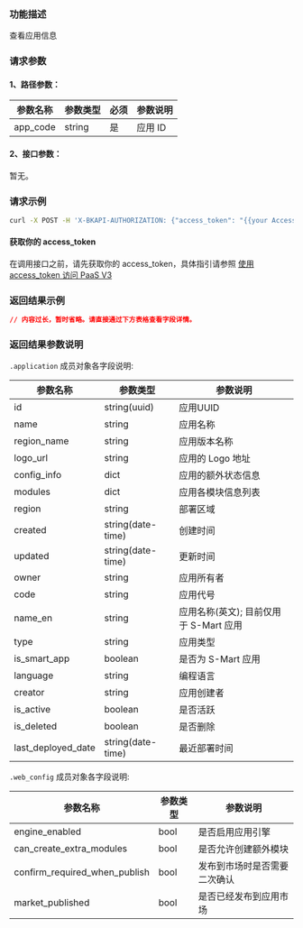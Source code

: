 ### 功能描述
查看应用信息

### 请求参数

#### 1、路径参数：

| 参数名称 | 参数类型 | 必须 | 参数说明 |
|----------|----------|-----|--------|
| app_code | string   | 是   | 应用 ID  |

#### 2、接口参数：
暂无。

### 请求示例

```bash
curl -X POST -H 'X-BKAPI-AUTHORIZATION: {"access_token": "{{your AccessToken}}"}' http://bkapi.example.com/api/bkpaas3/prod/bkapps/applications/{{AppCode}}/
```

#### 获取你的 access_token

在调用接口之前，请先获取你的 access_token，具体指引请参照 [使用 access_token 访问 PaaS V3](https://bk.tencent.com/docs/markdown/PaaS3.0/topics/paas/access_token)

### 返回结果示例

```json
// 内容过长，暂时省略。请直接通过下方表格查看字段详情。
```

### 返回结果参数说明

`.application` 成员对象各字段说明:

| 参数名称           | 参数类型          | 参数说明                               |
|--------------------|-------------------|----------------------------------------|
| id                 | string(uuid)      | 应用UUID                                   |
| name               | string            | 应用名称                                       |
| region_name        | string            | 应用版本名称                           |
| logo_url           | string            | 应用的 Logo 地址                       |
| config_info        | dict                  | 应用的额外状态信息                     |
| modules            | dict                  | 应用各模块信息列表                     |
| region             | string            | 部署区域                               |
| created            | string(date-time) | 创建时间                                      |
| updated            | string(date-time) | 更新时间                                      |
| owner              | string            | 应用所有者                                       |
| code               | string            | 应用代号                               |
| name_en            | string            | 应用名称(英文); 目前仅用于 S-Mart 应用 |
| type               | string            | 应用类型                               |
| is_smart_app       | boolean           | 是否为 S-Mart 应用                     |
| language           | string            | 编程语言                               |
| creator            | string            | 应用创建者                                     |
| is_active          | boolean           | 是否活跃                               |
| is_deleted         | boolean           | 是否删除                               |
| last_deployed_date | string(date-time) | 最近部署时间                           |

`.web_config` 成员对象各字段说明:

| 参数名称                      | 参数类型 | 参数说明                         |
|-------------------------------|----------|------------------------------|
| engine_enabled                | bool     | 是否启用应用引擎                 |
| can_create_extra_modules      | bool     | 是否允许创建额外模块             |
| confirm_required_when_publish | bool     | 发布到市场时是否需要二次确认     |
| market_published              | bool     | 是否已经发布到应用市场           |